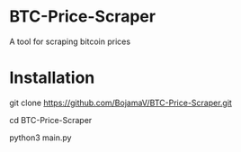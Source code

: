 # BTC-Price-Scraper
A tool for scraping bitcoin prices

# Installation
git clone https://github.com/BojamaV/BTC-Price-Scraper.git

cd BTC-Price-Scraper

python3 main.py
